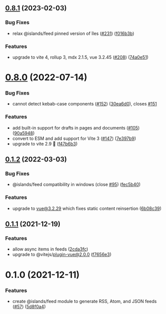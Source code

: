 ## [0.8.1](https://github.com/ElMassimo/iles/compare/feed@0.8.0...feed@0.8.1) (2023-02-03)


### Bug Fixes

* relax @islands/feed pinned version of îles ([#231](https://github.com/ElMassimo/iles/issues/231)) ([f016b3b](https://github.com/ElMassimo/iles/commit/f016b3b10f8b2ce611c788cc9abf7b0308069902))


### Features

* upgrade to vite 4, rollup 3, mdx 2.1.5, vue 3.2.45 ([#208](https://github.com/ElMassimo/iles/issues/208)) ([74a0e51](https://github.com/ElMassimo/iles/commit/74a0e511c71e990cf5a123cc31989095ef76477f))



# [0.8.0](https://github.com/ElMassimo/iles/compare/feed@0.1.2...feed@0.8.0) (2022-07-14)


### Bug Fixes

* cannot detect kebab-case components ([#152](https://github.com/ElMassimo/iles/issues/152)) ([30ea6d0](https://github.com/ElMassimo/iles/commit/30ea6d080bd4de84c9755be6239f80c1c7066529)), closes [#151](https://github.com/ElMassimo/iles/issues/151)


### Features

* add built-in support for drafts in pages and documents ([#105](https://github.com/ElMassimo/iles/issues/105)) ([90a5948](https://github.com/ElMassimo/iles/commit/90a5948853111a71ffd8019d4624c6d9c9f620dc))
* convert to ESM and add support for Vite 3 ([#147](https://github.com/ElMassimo/iles/issues/147)) ([7e397b9](https://github.com/ElMassimo/iles/commit/7e397b908746cd8ec875da2a636ae667ae98cb30))
* upgrade to vite 2.9 🚀 ([f47b6b3](https://github.com/ElMassimo/iles/commit/f47b6b346ef2efc88590749e2d8c8a2fbba7a42a))



## [0.1.2](https://github.com/ElMassimo/iles/compare/feed@0.1.1...feed@0.1.2) (2022-03-03)


### Bug Fixes

* @islands/feed compatibility in windows (close [#95](https://github.com/ElMassimo/iles/issues/95)) ([fec5b40](https://github.com/ElMassimo/iles/commit/fec5b4072d292d9d3ef1a605850333553cf2d533))


### Features

* upgrade to vue@3.2.29 which fixes static content reinsertion ([6b08c39](https://github.com/ElMassimo/iles/commit/6b08c39e53b3a0b122d03a1471c46094e92406d0))



## [0.1.1](https://github.com/ElMassimo/iles/compare/feed@0.1.0...feed@0.1.1) (2021-12-19)


### Features

* allow async items in feeds ([2cda3fc](https://github.com/ElMassimo/iles/commit/2cda3fcdb743a1e80c902a69aef0d2ea12ba1dd9))
* upgrade to @vitejs/plugin-vue@2.0.0 ([f7656e3](https://github.com/ElMassimo/iles/commit/f7656e37976c206d801f6b7476322cbf1c91aaac))



# 0.1.0 (2021-12-11)


### Features

* create @islands/feed module to generate RSS, Atom, and JSON feeds ([#57](https://github.com/ElMassimo/iles/issues/57)) ([5d8f0a4](https://github.com/ElMassimo/iles/commit/5d8f0a4f59a5fba7205bcfed4f36d442b22e29f6))



